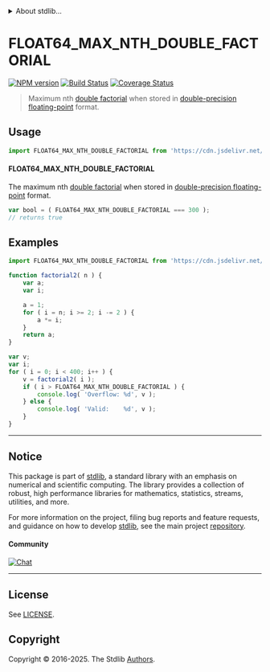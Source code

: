 <!--

@license Apache-2.0

Copyright (c) 2025 The Stdlib Authors.

Licensed under the Apache License, Version 2.0 (the "License");
you may not use this file except in compliance with the License.
You may obtain a copy of the License at

   http://www.apache.org/licenses/LICENSE-2.0

Unless required by applicable law or agreed to in writing, software
distributed under the License is distributed on an "AS IS" BASIS,
WITHOUT WARRANTIES OR CONDITIONS OF ANY KIND, either express or implied.
See the License for the specific language governing permissions and
limitations under the License.

-->


<details>
  <summary>
    About stdlib...
  </summary>
  <p>We believe in a future in which the web is a preferred environment for numerical computation. To help realize this future, we've built stdlib. stdlib is a standard library, with an emphasis on numerical and scientific computation, written in JavaScript (and C) for execution in browsers and in Node.js.</p>
  <p>The library is fully decomposable, being architected in such a way that you can swap out and mix and match APIs and functionality to cater to your exact preferences and use cases.</p>
  <p>When you use stdlib, you can be absolutely certain that you are using the most thorough, rigorous, well-written, studied, documented, tested, measured, and high-quality code out there.</p>
  <p>To join us in bringing numerical computing to the web, get started by checking us out on <a href="https://github.com/stdlib-js/stdlib">GitHub</a>, and please consider <a href="https://opencollective.com/stdlib">financially supporting stdlib</a>. We greatly appreciate your continued support!</p>
</details>

# FLOAT64_MAX_NTH_DOUBLE_FACTORIAL

[![NPM version][npm-image]][npm-url] [![Build Status][test-image]][test-url] [![Coverage Status][coverage-image]][coverage-url] <!-- [![dependencies][dependencies-image]][dependencies-url] -->

> Maximum nth [double factorial][double-factorial] when stored in [double-precision floating-point][ieee754] format.



<section class="usage">

## Usage

<!-- eslint-disable id-length -->

```javascript
import FLOAT64_MAX_NTH_DOUBLE_FACTORIAL from 'https://cdn.jsdelivr.net/gh/stdlib-js/constants-float64-max-nth-double-factorial@deno/mod.js';
```

#### FLOAT64_MAX_NTH_DOUBLE_FACTORIAL

The maximum nth [double factorial][double-factorial] when stored in [double-precision floating-point][ieee754] format.

<!-- eslint-disable id-length -->

```javascript
var bool = ( FLOAT64_MAX_NTH_DOUBLE_FACTORIAL === 300 );
// returns true
```

</section>

<!-- /.usage -->

<section class="examples">

## Examples

<!-- eslint-disable id-length -->

<!-- eslint no-undef: "error" -->

```javascript
import FLOAT64_MAX_NTH_DOUBLE_FACTORIAL from 'https://cdn.jsdelivr.net/gh/stdlib-js/constants-float64-max-nth-double-factorial@deno/mod.js';

function factorial2( n ) {
    var a;
    var i;

    a = 1;
    for ( i = n; i >= 2; i -= 2 ) {
        a *= i;
    }
    return a;
}

var v;
var i;
for ( i = 0; i < 400; i++ ) {
    v = factorial2( i );
    if ( i > FLOAT64_MAX_NTH_DOUBLE_FACTORIAL ) {
        console.log( 'Overflow: %d', v );
    } else {
        console.log( 'Valid:    %d', v );
    }
}
```

</section>

<!-- /.examples -->

<!-- C interface documentation. -->



<!-- Section for related `stdlib` packages. Do not manually edit this section, as it is automatically populated. -->

<section class="related">

</section>

<!-- /.related -->

<!-- Section for all links. Make sure to keep an empty line after the `section` element and another before the `/section` close. -->


<section class="main-repo" >

* * *

## Notice

This package is part of [stdlib][stdlib], a standard library with an emphasis on numerical and scientific computing. The library provides a collection of robust, high performance libraries for mathematics, statistics, streams, utilities, and more.

For more information on the project, filing bug reports and feature requests, and guidance on how to develop [stdlib][stdlib], see the main project [repository][stdlib].

#### Community

[![Chat][chat-image]][chat-url]

---

## License

See [LICENSE][stdlib-license].


## Copyright

Copyright &copy; 2016-2025. The Stdlib [Authors][stdlib-authors].

</section>

<!-- /.stdlib -->

<!-- Section for all links. Make sure to keep an empty line after the `section` element and another before the `/section` close. -->

<section class="links">

[npm-image]: http://img.shields.io/npm/v/@stdlib/constants-float64-max-nth-double-factorial.svg
[npm-url]: https://npmjs.org/package/@stdlib/constants-float64-max-nth-double-factorial

[test-image]: https://github.com/stdlib-js/constants-float64-max-nth-double-factorial/actions/workflows/test.yml/badge.svg?branch=main
[test-url]: https://github.com/stdlib-js/constants-float64-max-nth-double-factorial/actions/workflows/test.yml?query=branch:main

[coverage-image]: https://img.shields.io/codecov/c/github/stdlib-js/constants-float64-max-nth-double-factorial/main.svg
[coverage-url]: https://codecov.io/github/stdlib-js/constants-float64-max-nth-double-factorial?branch=main

<!--

[dependencies-image]: https://img.shields.io/david/stdlib-js/constants-float64-max-nth-double-factorial.svg
[dependencies-url]: https://david-dm.org/stdlib-js/constants-float64-max-nth-double-factorial/main

-->

[chat-image]: https://img.shields.io/gitter/room/stdlib-js/stdlib.svg
[chat-url]: https://app.gitter.im/#/room/#stdlib-js_stdlib:gitter.im

[stdlib]: https://github.com/stdlib-js/stdlib

[stdlib-authors]: https://github.com/stdlib-js/stdlib/graphs/contributors

[umd]: https://github.com/umdjs/umd
[es-module]: https://developer.mozilla.org/en-US/docs/Web/JavaScript/Guide/Modules

[deno-url]: https://github.com/stdlib-js/constants-float64-max-nth-double-factorial/tree/deno
[deno-readme]: https://github.com/stdlib-js/constants-float64-max-nth-double-factorial/blob/deno/README.md
[umd-url]: https://github.com/stdlib-js/constants-float64-max-nth-double-factorial/tree/umd
[umd-readme]: https://github.com/stdlib-js/constants-float64-max-nth-double-factorial/blob/umd/README.md
[esm-url]: https://github.com/stdlib-js/constants-float64-max-nth-double-factorial/tree/esm
[esm-readme]: https://github.com/stdlib-js/constants-float64-max-nth-double-factorial/blob/esm/README.md
[branches-url]: https://github.com/stdlib-js/constants-float64-max-nth-double-factorial/blob/main/branches.md

[stdlib-license]: https://raw.githubusercontent.com/stdlib-js/constants-float64-max-nth-double-factorial/main/LICENSE

[double-factorial]: https://en.wikipedia.org/wiki/Double_factorial

[ieee754]: https://en.wikipedia.org/wiki/IEEE_754-1985

<!-- <related-links> -->

<!-- </related-links> -->

</section>

<!-- /.links -->
